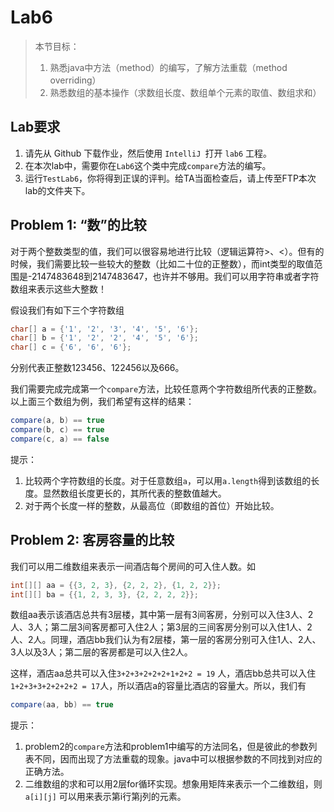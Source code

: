 # Lab6

> 本节目标：
>
> 1. 熟悉java中方法（method）的编写，了解方法重载（method overriding）
> 2. 熟悉数组的基本操作（求数组长度、数组单个元素的取值、数组求和）

## Lab要求

1. 请先从 Github 下载作业，然后使用 `IntelliJ `打开 `lab6` 工程。
2. 在本次lab中，需要你在`Lab6`这个类中完成`compare`方法的编写。
3. 运行`TestLab6`，你将得到正误的评判。给TA当面检查后，请上传至FTP本次lab的文件夹下。

## Problem 1: “数”的比较 

对于两个整数类型的值，我们可以很容易地进行比较（逻辑运算符>、<）。但有的时候，我们需要比较一些较大的整数（比如二十位的正整数），而int类型的取值范围是-2147483648到2147483647，也许并不够用。我们可以用字符串或者字符数组来表示这些大整数！

假设我们有如下三个字符数组

```java
char[] a = {'1', '2', '3', '4', '5', '6'};
char[] b = {'1', '2', '2', '4', '5', '6'};
char[] c = {'6', '6', '6'};
```

分别代表正整数123456、122456以及666。

我们需要完成完成第一个`compare`方法，比较任意两个字符数组所代表的正整数。以上面三个数组为例，我们希望有这样的结果：

```java
compare(a, b) == true
compare(b, c) == true
compare(c, a) == false
```

提示：

1. 比较两个字符数组的长度。对于任意数组`a`，可以用`a.length`得到该数组的长度。显然数组长度更长的，其所代表的整数值越大。
2. 对于两个长度一样的整数，从最高位（即数组的首位）开始比较。

## Problem 2: 客房容量的比较

我们可以用二维数组来表示一间酒店每个房间的可入住人数。如

```java
int[][] aa = {{3, 2, 3}, {2, 2, 2}, {1, 2, 2}};
int[][] ba = {{1, 2, 3, 3}, {2, 2, 2, 2}};
```

数组aa表示该酒店总共有3层楼，其中第一层有3间客房，分别可以入住3人、2人、3人；第二层3间客房都可入住2人；第3层的三间客房分别可以入住1人、2人、2人。同理，酒店bb我们认为有2层楼，第一层的客房分别可入住1人、2人、3人以及3人；第二层的客房都是可以入住2人。

这样，酒店aa总共可以入住`3+2+3+2+2+2+1+2+2 = 19` 人，酒店bb总共可以入住`1+2+3+3+2+2+2+2 = 17`人，所以酒店a的容量比酒店的容量大。所以，我们有

```java
compare(aa, bb) == true
```

提示：

1. problem2的`compare`方法和problem1中编写的方法同名，但是彼此的参数列表不同，因而出现了方法重载的现象。java中可以根据参数的不同找到对应的正确方法。
2. 二维数组的求和可以用2层for循环实现。想象用矩阵来表示一个二维数组，则`a[i][j]` 可以用来表示第i行第j列的元素。